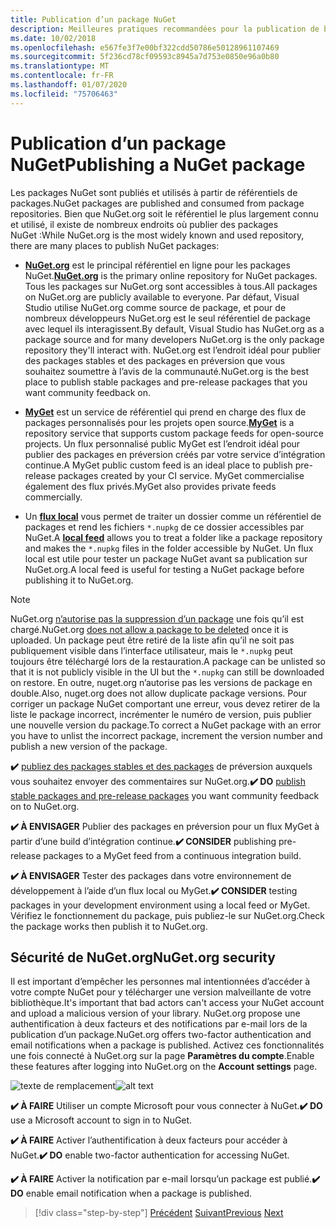 ```yaml
---
title: Publication d’un package NuGet
description: Meilleures pratiques recommandées pour la publication de bibliothèques .NET dans NuGet.
ms.date: 10/02/2018
ms.openlocfilehash: e567fe3f7e00bf322cdd50786e50128961107469
ms.sourcegitcommit: 5f236cd78cf09593c8945a7d753e0850e96a0b80
ms.translationtype: MT
ms.contentlocale: fr-FR
ms.lasthandoff: 01/07/2020
ms.locfileid: "75706463"
---
```

# <a name="publishing-a-nuget-package"></a><span data-ttu-id="e13d0-103">Publication d’un package NuGet</span><span class="sxs-lookup"><span data-stu-id="e13d0-103">Publishing a NuGet package</span></span>

<span data-ttu-id="e13d0-104">Les packages NuGet sont publiés et utilisés à partir de référentiels de packages.</span><span class="sxs-lookup"><span data-stu-id="e13d0-104">NuGet packages are published and consumed from package repositories.</span></span> <span data-ttu-id="e13d0-105">Bien que NuGet.org soit le référentiel le plus largement connu et utilisé, il existe de nombreux endroits où publier des packages NuGet :</span><span class="sxs-lookup"><span data-stu-id="e13d0-105">While NuGet.org is the most widely known and used repository, there are many places to publish NuGet packages:</span></span>

* <span data-ttu-id="e13d0-106">**[NuGet.org](https://www.nuget.org/)** est le principal référentiel en ligne pour les packages NuGet.</span><span class="sxs-lookup"><span data-stu-id="e13d0-106">**[NuGet.org](https://www.nuget.org/)** is the primary online repository for NuGet packages.</span></span> <span data-ttu-id="e13d0-107">Tous les packages sur NuGet.org sont accessibles à tous.</span><span class="sxs-lookup"><span data-stu-id="e13d0-107">All packages on NuGet.org are publicly available to everyone.</span></span> <span data-ttu-id="e13d0-108">Par défaut, Visual Studio utilise NuGet.org comme source de package, et pour de nombreux développeurs NuGet.org est le seul référentiel de package avec lequel ils interagissent.</span><span class="sxs-lookup"><span data-stu-id="e13d0-108">By default, Visual Studio has NuGet.org as a package source and for many developers NuGet.org is the only package repository they'll interact with.</span></span> <span data-ttu-id="e13d0-109">NuGet.org est l’endroit idéal pour publier des packages stables et des packages en préversion que vous souhaitez soumettre à l’avis de la communauté.</span><span class="sxs-lookup"><span data-stu-id="e13d0-109">NuGet.org is the best place to publish stable packages and pre-release packages that you want community feedback on.</span></span>

* <span data-ttu-id="e13d0-110">**[MyGet](https://myget.org/)** est un service de référentiel qui prend en charge des flux de packages personnalisés pour les projets open source.</span><span class="sxs-lookup"><span data-stu-id="e13d0-110">**[MyGet](https://myget.org/)** is a repository service that supports custom package feeds for open-source projects.</span></span> <span data-ttu-id="e13d0-111">Un flux personnalisé public MyGet est l’endroit idéal pour publier des packages en préversion créés par votre service d’intégration continue.</span><span class="sxs-lookup"><span data-stu-id="e13d0-111">A MyGet public custom feed is an ideal place to publish pre-release packages created by your CI service.</span></span> <span data-ttu-id="e13d0-112">MyGet commercialise également des flux privés.</span><span class="sxs-lookup"><span data-stu-id="e13d0-112">MyGet also provides private feeds commercially.</span></span>

* <span data-ttu-id="e13d0-113">Un **[flux local](/nuget/hosting-packages/local-feeds)** vous permet de traiter un dossier comme un référentiel de packages et rend les fichiers `*.nupkg` de ce dossier accessibles par NuGet.</span><span class="sxs-lookup"><span data-stu-id="e13d0-113">A **[local feed](/nuget/hosting-packages/local-feeds)** allows you to treat a folder like a package repository and makes the `*.nupkg` files in the folder accessible by NuGet.</span></span> <span data-ttu-id="e13d0-114">Un flux local est utile pour tester un package NuGet avant sa publication sur NuGet.org.</span><span class="sxs-lookup"><span data-stu-id="e13d0-114">A local feed is useful for testing a NuGet package before publishing it to NuGet.org.</span></span>

> [!NOTE]
> <span data-ttu-id="e13d0-115">NuGet.org [n’autorise pas la suppression d’un package](/nuget/policies/deleting-packages) une fois qu’il est chargé.</span><span class="sxs-lookup"><span data-stu-id="e13d0-115">NuGet.org [does not allow a package to be deleted](/nuget/policies/deleting-packages) once it is uploaded.</span></span> <span data-ttu-id="e13d0-116">Un package peut être retiré de la liste afin qu’il ne soit pas publiquement visible dans l’interface utilisateur, mais le `*.nupkg` peut toujours être téléchargé lors de la restauration.</span><span class="sxs-lookup"><span data-stu-id="e13d0-116">A package can be unlisted so that it is not publicly visible in the UI but the `*.nupkg` can still be downloaded on restore.</span></span> <span data-ttu-id="e13d0-117">En outre, nuget.org n’autorise pas les versions de package en double.</span><span class="sxs-lookup"><span data-stu-id="e13d0-117">Also, nuget.org does not allow duplicate package versions.</span></span> <span data-ttu-id="e13d0-118">Pour corriger un package NuGet comportant une erreur, vous devez retirer de la liste le package incorrect, incrémenter le numéro de version, puis publier une nouvelle version du package.</span><span class="sxs-lookup"><span data-stu-id="e13d0-118">To correct a NuGet package with an error you have to unlist the incorrect package, increment the version number and publish a new version of the package.</span></span>

<span data-ttu-id="e13d0-119">**✔️** [publiez des packages stables et des packages](/nuget/create-packages/publish-a-package) de préversion auxquels vous souhaitez envoyer des commentaires sur NuGet.org.</span><span class="sxs-lookup"><span data-stu-id="e13d0-119">**✔️ DO** [publish stable packages and pre-release packages](/nuget/create-packages/publish-a-package) you want community feedback on to NuGet.org.</span></span>

<span data-ttu-id="e13d0-120">**✔️ À ENVISAGER** Publier des packages en préversion pour un flux MyGet à partir d’une build d’intégration continue.</span><span class="sxs-lookup"><span data-stu-id="e13d0-120">**✔️ CONSIDER** publishing pre-release packages to a MyGet feed from a continuous integration build.</span></span>

<span data-ttu-id="e13d0-121">**✔️ À ENVISAGER** Tester des packages dans votre environnement de développement à l’aide d’un flux local ou MyGet.</span><span class="sxs-lookup"><span data-stu-id="e13d0-121">**✔️ CONSIDER** testing packages in your development environment using a local feed or MyGet.</span></span> <span data-ttu-id="e13d0-122">Vérifiez le fonctionnement du package, puis publiez-le sur NuGet.org.</span><span class="sxs-lookup"><span data-stu-id="e13d0-122">Check the package works then publish it to NuGet.org.</span></span>

## <a name="nugetorg-security"></a><span data-ttu-id="e13d0-123">Sécurité de NuGet.org</span><span class="sxs-lookup"><span data-stu-id="e13d0-123">NuGet.org security</span></span>

<span data-ttu-id="e13d0-124">Il est important d’empêcher les personnes mal intentionnées d’accéder à votre compte NuGet pour y télécharger une version malveillante de votre bibliothèque.</span><span class="sxs-lookup"><span data-stu-id="e13d0-124">It's important that bad actors can't access your NuGet account and upload a malicious version of your library.</span></span> <span data-ttu-id="e13d0-125">NuGet.org propose une authentification à deux facteurs et des notifications par e-mail lors de la publication d’un package.</span><span class="sxs-lookup"><span data-stu-id="e13d0-125">NuGet.org offers two-factor authentication and email notifications when a package is published.</span></span> <span data-ttu-id="e13d0-126">Activez ces fonctionnalités une fois connecté à NuGet.org sur la page **Paramètres du compte**.</span><span class="sxs-lookup"><span data-stu-id="e13d0-126">Enable these features after logging into NuGet.org on the **Account settings** page.</span></span>

<span data-ttu-id="e13d0-127">![texte de remplacement](./media/publish-nuget-package/nuget-2fa.png "Sécurité des comptes NuGet")</span><span class="sxs-lookup"><span data-stu-id="e13d0-127">![alt text](./media/publish-nuget-package/nuget-2fa.png "NuGet Account Security")</span></span>

<span data-ttu-id="e13d0-128">**✔️ À FAIRE** Utiliser un compte Microsoft pour vous connecter à NuGet.</span><span class="sxs-lookup"><span data-stu-id="e13d0-128">**✔️ DO** use a Microsoft account to sign in to NuGet.</span></span>

<span data-ttu-id="e13d0-129">**✔️ À FAIRE** Activer l’authentification à deux facteurs pour accéder à NuGet.</span><span class="sxs-lookup"><span data-stu-id="e13d0-129">**✔️ DO** enable two-factor authentication for accessing NuGet.</span></span>

<span data-ttu-id="e13d0-130">**✔️ À FAIRE** Activer la notification par e-mail lorsqu’un package est publié.</span><span class="sxs-lookup"><span data-stu-id="e13d0-130">**✔️ DO** enable email notification when a package is published.</span></span>

>[!div class="step-by-step"]
><span data-ttu-id="e13d0-131">[Précédent](sourcelink.md)
>[Suivant](versioning.md)</span><span class="sxs-lookup"><span data-stu-id="e13d0-131">[Previous](sourcelink.md)
[Next](versioning.md)</span></span>

